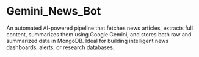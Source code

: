 # Gemini_News_Bot
An automated AI-powered pipeline that fetches news articles, extracts full content, summarizes them using Google Gemini, and stores both raw and summarized data in MongoDB. Ideal for building intelligent news dashboards, alerts, or research databases.
